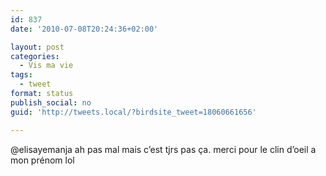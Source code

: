 ```yaml
---
id: 837
date: '2010-07-08T20:24:36+02:00'

layout: post
categories:
  - Vis ma vie
tags:
  - tweet
format: status
publish_social: no
guid: 'http://tweets.local/?birdsite_tweet=18060661656'

---
```


@elisayemanja ah pas mal mais c’est tjrs pas ça. merci pour le clin d’oeil a mon prénom lol